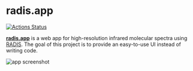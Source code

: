 # radis.app

[![Actions Status](https://github.com/suzil/radis-app/workflows/GH/badge.svg)](https://github.com/suzil/radis-app/actions)

[**radis.app**](https://radis.app) is a web app for high-resolution infrared molecular spectra using [RADIS](https://github.com/radis/radis). The goal of this project is to provide an easy-to-use UI instead of writing code.

![app screenshot](https://user-images.githubusercontent.com/13723264/187050498-77355390-b88f-4616-a435-6a2ffd2409ef.png)

